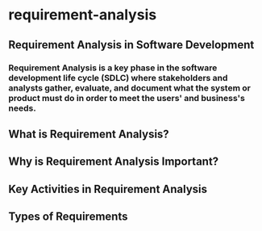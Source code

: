 # requirement-analysis
## Requirement Analysis in Software Development
  ### Requirement Analysis is a key phase in the software development life cycle (SDLC) where stakeholders and analysts gather, evaluate, and document what the system or product must do in order to meet the users' and business's needs.
## What is Requirement Analysis?
## Why is Requirement Analysis Important?
## Key Activities in Requirement Analysis
## Types of Requirements
